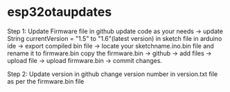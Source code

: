 # esp32otaupdates

Step 1: Update Firmware file in github
update code as your needs -> update String currentVersion = "1.5" to "1.6"(latest version) in sketch file in arduino ide -> export compiled bin file -> locate your sketchname.ino.bin file  and rename it to firmware.bin copy the firmware.bin -> github -> add files -> upload file -> upload firmware.bin -> commit changes.

Step 2: Update version in github
change version number in version.txt file as per the firmware.bin file
